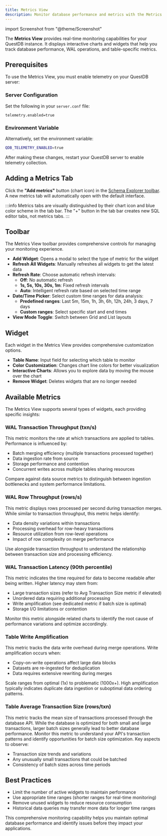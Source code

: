 ```yaml
---
title: Metrics View
description: Monitor database performance and metrics with the Metrics View in QuestDB Web Console
---
```


import Screenshot from "@theme/Screenshot"

The **Metrics View** provides real-time monitoring capabilities for your QuestDB instance. It displays interactive charts and widgets that help you track database performance, WAL operations, and table-specific metrics.

<Screenshot
  alt="Metrics View in the Web Console"
  src="images/docs/console/metrics-view.webp"
/>

## Prerequisites

To use the Metrics View, you must enable telemetry on your QuestDB server:

### Server Configuration
Set the following in your `server.conf` file:
```
telemetry.enabled=true
```

### Environment Variable
Alternatively, set the environment variable:
```bash
QDB_TELEMETRY_ENABLED=true
```

After making these changes, restart your QuestDB server to enable telemetry collection.

## Adding a Metrics Tab

Click the **"Add metrics"** button (chart icon) in the [Schema Explorer toolbar](/docs/web-console/schema-explorer/#toolbar). A new metrics tab will automatically open with the default interface.

:::info
Metrics tabs are visually distinguished by their chart icon and blue color scheme in the tab bar. The "+" button in the tab bar creates new SQL editor tabs, not metrics tabs.
:::

## Toolbar

The Metrics View toolbar provides comprehensive controls for managing your monitoring experience.

<Screenshot
  alt="Metrics toolbar in the Web Console"
  src="images/docs/console/metrics-toolbar.webp"
/>

- **Add Widget**: Opens a modal to select the type of metric for the widget
- **Refresh All Widgets**: Manually refreshes all widgets to get the latest data
- **Refresh Rate**: Choose automatic refresh intervals:
  - **Off**: No automatic refresh
  - **1s, 5s, 10s, 30s, 1m**: Fixed refresh intervals
  - **Auto**: Intelligent refresh rate based on selected time range
- **Date/Time Picker**: Select custom time ranges for data analysis:
  - **Predefined ranges**: Last 5m, 15m, 1h, 3h, 6h, 12h, 24h, 3 days, 7 days
  - **Custom ranges**: Select specific start and end times
- **View Mode Toggle**: Switch between Grid and List layouts

## Widget

Each widget in the Metrics View provides comprehensive customization options.

<Screenshot
  alt="Metrics widget in the Web Console"
  src="images/docs/console/metric-widget.webp"
  width={514}
  height={232}
/>

- **Table Name**: Input field for selecting which table to monitor
- **Color Customization**: Changes chart line colors for better visualization
- **Interactive Charts**: Allows you to explore data by moving the mouse over the chart
- **Remove Widget**: Deletes widgets that are no longer needed

## Available Metrics

The Metrics View supports several types of widgets, each providing specific insights:

### WAL Transaction Throughput (txn/s)
This metric monitors the rate at which transactions are applied to tables.
Performance is influenced by:
- Batch merging efficiency (multiple transactions processed together)
- Data ingestion rate from source
- Storage performance and contention
- Concurrent writes across multiple tables sharing resources

Compare against data source metrics to distinguish between ingestion
bottlenecks and system performance limitations.

### WAL Row Throughput (rows/s)
This metric displays rows processed per second during transaction merges.
While similar to transaction throughput, this metric helps identify:
- Data density variations within transactions
- Processing overhead for row-heavy transactions
- Resource utilization from row-level operations
- Impact of row complexity on merge performance

Use alongside transaction throughput to understand the relationship
between transaction size and processing efficiency.

### WAL Transaction Latency (90th percentile)
This metric indicates the time required for data to become readable after
being written. Higher latency may stem from:
- Large transaction sizes (refer to Avg Transaction Size metric if
  elevated)
- Unordered data requiring additional processing
- Write amplification (see dedicated metric if batch size is optimal)
- Storage I/O limitations or contention

Monitor this metric alongside related charts to identify the root cause of
performance variations and optimize accordingly.

### Table Write Amplification
This metric tracks the data write overhead during merge operations. Write
amplification occurs when:
- Copy-on-write operations affect large data blocks
- Datasets are re-ingested for deduplication
- Data requires extensive rewriting during merges

Scale ranges from optimal (1x) to problematic (1000x+). High amplification
typically indicates duplicate data ingestion or suboptimal data ordering
patterns.

### Table Average Transaction Size (rows/txn)
This metric tracks the mean size of transactions processed through the
database API. While the database is optimized for both small and large
transactions, larger batch sizes generally lead to better database
performance. Monitor this metric to understand your API's transaction
patterns and identify opportunities for batch size optimization. Key
aspects to observe:
- Transaction size trends and variations
- Any unusually small transactions that could be batched
- Consistency of batch sizes across time periods

## Best Practices

- Limit the number of active widgets to maintain performance
- Use appropriate time ranges (shorter ranges for real-time monitoring)
- Remove unused widgets to reduce resource consumption
- Historical data queries may transfer more data for longer time ranges

This comprehensive monitoring capability helps you maintain optimal database performance and identify issues before they impact your applications. 